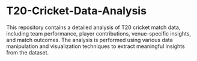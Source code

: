 # T20-Cricket-Data-Analysis
This repository contains a detailed analysis of T20 cricket match data, including team performance, player contributions, venue-specific insights, and match outcomes. The analysis is performed using various data manipulation and visualization techniques to extract meaningful insights from the dataset. 
